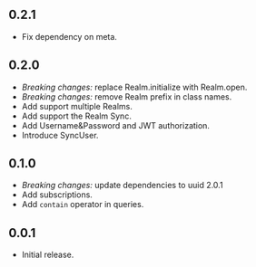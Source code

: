 ## 0.2.1
* Fix dependency on meta.

## 0.2.0

* *Breaking changes:* replace Realm.initialize with Realm.open.
* *Breaking changes:* remove Realm prefix in class names.
* Add support multiple Realms.
* Add support the Realm Sync.
* Add Username&Password and JWT authorization.
* Introduce SyncUser.

## 0.1.0

* *Breaking changes:* update dependencies to uuid 2.0.1
* Add subscriptions.
* Add `contain` operator in queries.

## 0.0.1

* Initial release.

